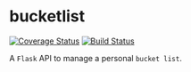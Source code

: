 # bucketlist

[![Coverage Status](https://coveralls.io/repos/github/andela-akiura/bucketlist/badge.svg?branch=feature-review)](https://coveralls.io/github/andela-akiura/bucketlist?branch=feature-review)
[![Build Status](https://travis-ci.org/andela-akiura/bucketlist.svg?branch=master)](https://travis-ci.org/andela-akiura/bucketlist)

A `Flask` API to manage a personal `bucket list`.
